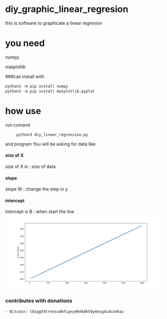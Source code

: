 # diy_graphic_linear_regresion
this is software to graphicate a linear regresion
# you need 

numpy

matplotlib

###can install with 

    python3 -m pip install numpy
    python3 -m pip install matplotlib.pyplot

# how use
run comand

         python3 diy_linear_regression.py

and program  You will be asking for data  like


#### size of X
size of X is : size of data
#### slope
slope W : change the step in y
#### intercept 
intercept is B  : when start the line
![diy_linear_regresion](diy_linear_regresion.png)
### contributes with donations
	
	- Bitcoin: tb1qgt4trnnsxdmfcpnydkmk8ht0y4esg4cdvzmhaz